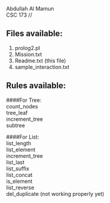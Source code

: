 Abdullah Al Mamun  
CSC 173 //

Files available:
--------------------------
1. prolog2.pl  
2. Mission.txt  
3. Readme.txt (this file)  
4. sample_interaction.txt  

Rules available:
---------------------------
####For Tree:  
count_nodes  
tree_leaf  
increment_tree  
subtree  

####For List:  
list_length  
list_element  
increment_tree  
list_last  
list_suffix  
list_concat  
is_element  
list_reverse  
del_duplicate (not working properly yet)

